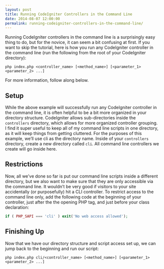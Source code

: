 ```yaml
---
layout: post
title: Running CodeIgniter Controllers in the Command Line
date: 2014-08-07 12:00:00
permalink: running-codeigniter-controllers-in-the-command-line/
---
```

Running CodeIgniter controllers in the command line is a surprisingly easy thing to do, but for the novice, it can seem a bit confusing at first. If you want to skip the tutorial, here is how you run any CodeIgniter controller in the command line (run the following from the root of your CodeIgniter directory):

```
php index.php <controller_name> [<method_name>] [<parameter_1> <parameter_2> ...]
```

For more information, follow along below.

## Setup

While the above example will successfully run any CodeIgniter controller in the command line, it is often helpful to be a bit more organized in your directory structure. CodeIgniter allows sub-directories inside the `controllers` directory, which allows for more organized controller grouping. I find it super useful to keep all of my command line scripts in one directory, as it will keep things from getting cluttered. For the purposes of this example, we’ll use cli as the directory name. Inside of your `controllers` directory, create a new directory called `cli`. All command line controllers we create will go inside here.

## Restrictions

Now, all we’ve done so far is put our command line scripts inside a different directory, but we also want to make sure that they are only accessible via the command line. It wouldn’t be very good if visitors to your site accidentally (or purposefully) hit a CLI controller. To restrict access to the command line only, add the following code at the beginning of your controller, just after the the opening PHP tag, and just before your class declaration:

```php
if ( PHP_SAPI === 'cli' ) exit('No web access allowed');
```

## Finishing Up

Now that we have our directory structure and script access set up, we can jump back to the beginning and run our script:

```
php index.php cli/<controller_name> [<method_name>] [<parameter_1> <parameter_2> ...]
```